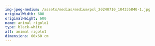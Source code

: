 ```yaml
---
img-jpeg-medium: /assets/medias/medium/pxl_20240710_104336840-1.jpg
originalWidth: 600
originalHeight: 600
name: animal rigolo1
type: black-white
alt: animal rigolo1
dimensions: 60x60 cm
---
```

